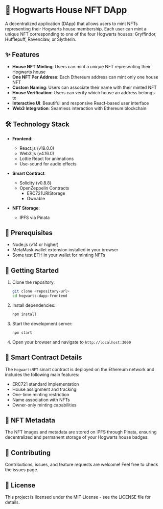 # 🏰 Hogwarts House NFT DApp

A decentralized application (DApp) that allows users to mint NFTs representing their Hogwarts house membership. Each user can mint a unique NFT corresponding to one of the four Hogwarts houses: Gryffindor, Hufflepuff, Ravenclaw, or Slytherin.

## ✨ Features

- **House NFT Minting**: Users can mint a unique NFT representing their Hogwarts house
- **One NFT Per Address**: Each Ethereum address can mint only one house NFT
- **Custom Naming**: Users can associate their name with their minted NFT
- **House Verification**: Users can verify which house an address belongs to
- **Interactive UI**: Beautiful and responsive React-based user interface
- **Web3 Integration**: Seamless interaction with Ethereum blockchain

## 🛠 Technology Stack

- **Frontend**:
  - React.js (v19.0.0)
  - Web3.js (v4.16.0)
  - Lottie React for animations
  - Use-sound for audio effects

- **Smart Contract**:
  - Solidity (v0.8.8)
  - OpenZeppelin Contracts
    - ERC721URIStorage
    - Ownable

- **NFT Storage**:
  - IPFS via Pinata

## 🔧 Prerequisites

- Node.js (v14 or higher)
- MetaMask wallet extension installed in your browser
- Some test ETH in your wallet for minting NFTs

## 🚀 Getting Started

1. Clone the repository:
   ```bash
   git clone <repository-url>
   cd hogwarts-dapp-frontend
   ```

2. Install dependencies:
   ```bash
   npm install
   ```

3. Start the development server:
   ```bash
   npm start
   ```

4. Open your browser and navigate to `http://localhost:3000`

## 📝 Smart Contract Details

The `HogwartsNFT` smart contract is deployed on the Ethereum network and includes the following main features:

- ERC721 standard implementation
- House assignment and tracking
- One-time minting restriction
- Name association with NFTs
- Owner-only minting capabilities

## 🎨 NFT Metadata

The NFT images and metadata are stored on IPFS through Pinata, ensuring decentralized and permanent storage of your Hogwarts house badges.

## 🤝 Contributing

Contributions, issues, and feature requests are welcome! Feel free to check the issues page.

## 📄 License

This project is licensed under the MIT License - see the LICENSE file for details.
